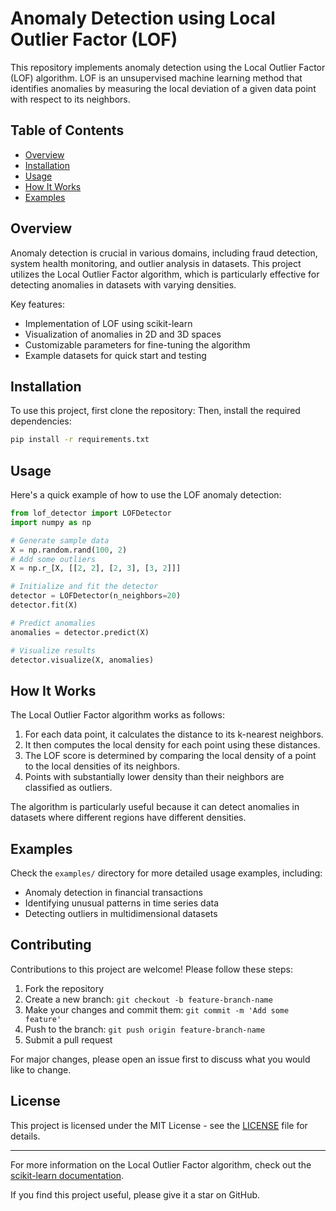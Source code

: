 # Anomaly Detection using Local Outlier Factor (LOF)


This repository implements anomaly detection using the Local Outlier Factor (LOF) algorithm. LOF is an unsupervised machine learning method that identifies anomalies by measuring the local deviation of a given data point with respect to its neighbors.

## Table of Contents
- [Overview](#overview)
- [Installation](#installation)
- [Usage](#usage)
- [How It Works](#how-it-works)
- [Examples](#examples)


## Overview

Anomaly detection is crucial in various domains, including fraud detection, system health monitoring, and outlier analysis in datasets. This project utilizes the Local Outlier Factor algorithm, which is particularly effective for detecting anomalies in datasets with varying densities.

Key features:
- Implementation of LOF using scikit-learn
- Visualization of anomalies in 2D and 3D spaces
- Customizable parameters for fine-tuning the algorithm
- Example datasets for quick start and testing

## Installation

To use this project, first clone the repository:
Then, install the required dependencies:

```bash
pip install -r requirements.txt
```

## Usage

Here's a quick example of how to use the LOF anomaly detection:

```python
from lof_detector import LOFDetector
import numpy as np

# Generate sample data
X = np.random.rand(100, 2)
# Add some outliers
X = np.r_[X, [[2, 2], [2, 3], [3, 2]]]

# Initialize and fit the detector
detector = LOFDetector(n_neighbors=20)
detector.fit(X)

# Predict anomalies
anomalies = detector.predict(X)

# Visualize results
detector.visualize(X, anomalies)
```

## How It Works

The Local Outlier Factor algorithm works as follows:

1. For each data point, it calculates the distance to its k-nearest neighbors.
2. It then computes the local density for each point using these distances.
3. The LOF score is determined by comparing the local density of a point to the local densities of its neighbors.
4. Points with substantially lower density than their neighbors are classified as outliers.

The algorithm is particularly useful because it can detect anomalies in datasets where different regions have different densities.

## Examples

Check the `examples/` directory for more detailed usage examples, including:

- Anomaly detection in financial transactions
- Identifying unusual patterns in time series data
- Detecting outliers in multidimensional datasets

## Contributing

Contributions to this project are welcome! Please follow these steps:

1. Fork the repository
2. Create a new branch: `git checkout -b feature-branch-name`
3. Make your changes and commit them: `git commit -m 'Add some feature'`
4. Push to the branch: `git push origin feature-branch-name`
5. Submit a pull request

For major changes, please open an issue first to discuss what you would like to change.

## License

This project is licensed under the MIT License - see the [LICENSE](LICENSE) file for details.

---

For more information on the Local Outlier Factor algorithm, check out the [scikit-learn documentation](https://scikit-learn.org/stable/modules/generated/sklearn.neighbors.LocalOutlierFactor.html).

If you find this project useful, please give it a star on GitHub.